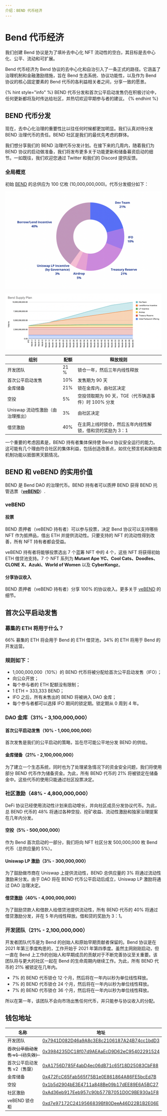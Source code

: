 ```yaml
---
介绍：BEND 代币经济
---
```


# Bend 代币经济

我们创建 Bend 协议是为了填补去中心化 NFT 流动性的空白，其目标是去中心化、公平、流动和可扩展。

Bend 代币经济为 Bend 协议的去中心化和自治引入了一条正式的路径。它涵盖了治理机制和金融激励措施，旨在 Bend 生态系统、协议功能性，以及作为 Bend 协议的核心固定要素的 Bend 代币的各利益相关者之间，分享一致的愿景。

{% hint style="info" %}
BEND 代币分发和首次公平启动发售仍在积极讨论中，任何更新都将及时传达给社区，并热切欢迎早期参与者的建议。
{% endhint %}

## BEND 代币分发

现在，去中心化治理的重要性比以往任何时候都更加明显。我们认真对待分发 BEND 治理代币的责任。BEND 社区是我们的最优先考虑的群体。

我们想分享我们的 BEND 治理代币分发计划。在接下来的几周内，随着我们为 BEND 协议的启动做准备，我们将发布更多关于功能更新和储备募资启动的细节。一如既往，我们欢迎您通过 Twitter 和我们的 Discord 提供反馈。

### 全局概览

初始 [BEND](https://etherscan.io/token/0x0d02755a5700414b26ff040e1de35d337df56218) 的总供应为 100 亿枚 (10,000,000,000)。代币分发细分如下：

![BEND 代币分配](<../.gitbook/assets/image (9).png>)

![](<../.gitbook/assets/image (1) (1).png>)

| 组别                                | 配额 |  释放规则                                                     |
| ------------------------------------ | ---------- | ---------------------------------------------------- |
| 开发团队                       | 21 %     | 锁仓一年，然后三年内线性释放                                    |
| 首次公平启动发售               | 10%        | 发售期为 90 天                                               |
| 金库储备                       | 21%        | 锁在金库内，由社区决定                                        |
| 空投                          | 5%         | 空投领取期为 90 天，TGE（代币铸造事件）时 100% 分发             |
| Uniswap 流动性激励（由治理推出） | 3%      | 由社区决定                                                     |
| 借贷激励                | 40%        | 在主网上线时锁仓，然后五年内线性解锁，借和贷的奖励为 3：1           |

一个重要的考虑因素是，BEND 持有者集体保持使 Bend 协议安全运行的能力。这可能有几个理由符合社区的集体利益，包括创造改善点，如优化预言机和新拍卖机制功能以抵御黑天鹅情况。

## BEND 和 veBEND 的实用价值

BEND 是 Bend DAO 的治理代币。BEND 持有者可以质押 BEND 获得 BEND 托管选票（[**veBEND**](https://etherscan.io/address/0xd7e97172C2419566839Bf80DeeA46D22B1B2E06E)）.

### veBEND

#### 投票

BEND 质押者（veBEND 持有者）可以参与投票，决定 Bend 协议可以支持哪些 NFT 作为抵押品，借出 ETH 并提供流动性。只要支持的 NFT 的流动性得到改善，所有 NFT 持有者都会受益。

veBEND 持有者将能够投票选出 7 个蓝筹 NFT 中的 4 个，这些 NFT 将获得初始 ETH 借贷池支持。7 个 NFT 系列为 **Mutant Ape YC、Cool Cats、Doodles、CLONE X、Azuki、World of Women** 以及 **CyberKongz**。

#### 分享协议收入

BEND 质押者（veBEND 持有者）分享 100% 的协议收入。更多关于 [veBEND](vote-escrowed-bend-vebend.md) 的细节。

## 首次公平启动发售

### 募集的 ETH 将用于什么？

66% 募集的 ETH 将会用于 Bend 的 ETH 借贷池，34% 的 ETH 将用于 Bend 的开发运营。

### **规则如下：**

* 1,000,000,000（10%）的 BEND 代币将被分配给首次公平启动发售（IFO）；
* 向公众开放；
* 每个参与者的 ETH 配额没有限制；
* 1 ETH = 333,333 BEND；
* IFO 之后，所有未售出的 BEND 将被纳入 DAO 金库；
* 每个参与者都可以选择 IFO 期间的锁定期。锁定期从 0 周到 4 年。

### DAO 金库（31% - 3,100,000,000）

#### 首次公平启动发售（10% - 1,000,000,000）

首次发售是我们的公平启动的策略，旨在尽可能公平地分发 BEND 的供给。

#### 金库储备（21% - 2,100,000,000）

为了建立一个生态系统，同时也为了处理紧急情况下的资金安全问题，我们将使用部分 BEND 代币作为储备资金。为此，所有 BEND 代币的 21% 将被锁定在储备金中。这些代币的使用只能通过社区投票决定。

### 社区激励（48% - 4,800,000,000）

DeFi 协议已经使用流动性计划来启动增长，并向社区成员分发协议代币。为此，总 BEND 代币的 48% 将通过各种空投、挖矿收益、流动性激励和独家治理提案在几年内分发。

#### 空投（5% - 500,000,000）

作为 Bend 首次启动的一部分，我们将向 NFT 社区分发 500,000,000 枚 Bend 代币（总供应量的 5%）。

#### Uniswap LP 激励（3% - 300,000,000）

为了鼓励做市商在 Uniswap 上提供流动性，BEND 总供应量的 3% 将通过流动性激励来分发。由于 DAO 将在 BEND 代币公平启动后成立，Uniswap LP 激励将通过 DAO 治理决定。

#### 借贷激励（40% - 4,000,000,000）

为了鼓励贷款人和借款人给借贷池提供流动性，所有 BEND 代币的 40% 将通过借贷激励分发，并在 5 年内线性释放。借和贷的奖励为 3：1。

### 开发团队（21% - 2,100,000,000）

开发者团队代币是为 Bend 的创始人和原始早期贡献者保留的。Bend 协议是在 2021 年第三季度构思的，工作开始于 2021 年第四季度。虽然主网刚刚启动，但一直在 Bend 上工作的创始人和早期成员的贡献对于不断完善协议至关重要。该团队将与更大的社区一起在 Bend 的生命周期内继续工作。为此，所有 BEND 代币的 21% 被锁定在几年内。

* 7% 的 BEND 代币锁仓 12 个月，然后将在一年内以秒为单位线性释放。
* 7% 的 BEND 代币锁仓 24 个月，然后将在一年内以秒为单位线性释放。
* 7% 的 BEND 代币锁仓 36 个月，然后将在一年内以秒为单位线性释放。

所以在第一年，该团队不会向市场出售任何代币，并只能参与协议收入的分配。

## 钱包地址

| 名称                                           | 地址                                                   |
| ------------------------------------- | ------------------------------------------------------------------ |
| 开发团队                                | [0x7941D082D46a9A8c3E8c2106187A24B74cc1bdD3](https://etherscan.io/address/0x7941D082D46a9A8c3E8c2106187A24B74cc1bdD3) |
| ~~首次公平启动发售 v1（已失效）~~ | [0x3984235DC18f07d9AEAaEcD9D62eC95402291524](https://etherscan.io/address/0x3984235DC18f07d9AEAaEcD9D62eC95402291524) |
| 首次公平启动发售 v2（售罄）     | [0xA1756D785F4abD4ec06dB71c65f18D25083CbF88](https://etherscan.io/address/0xA1756D785F4abD4ec06dB71c65f18D25083CbF88) |
| 金库储备                               | [0x472FcC65Fab565f75B1e0E861864A86FE5bcEd7B](https://etherscan.io/address/0x472FcC65Fab565f75B1e0E861864A86FE5bcEd7B) |
| 空投                                        | [0x1b5d2904bE3E4711a848Be09b17dEE89E6A5BC27](https://etherscan.io/address/0x1b5d2904bE3E4711a848Be09b17dEE89E6A5BC27) |
| 社区激励                            | [0xAd36eb917Eeb957c90b577B7051D0C9BE930a1F8](https://etherscan.io/address/0xAd36eb917Eeb957c90b577B7051D0C9BE930a1F8) |
| veBEND 锁仓柜                                  | [0xd7e97172C2419566839Bf80DeeA46D22B1B2E06E](https://etherscan.io/address/0xd7e97172C2419566839Bf80DeeA46D22B1B2E06E) |
